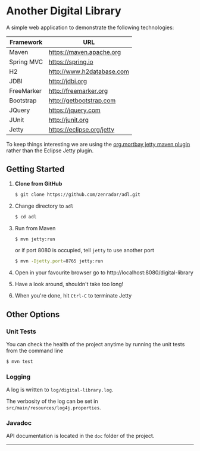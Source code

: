 Another Digital Library
=======================

A simple web application to demonstrate the following technologies:

| Framework | URL |
|----|----|
|Maven | https://maven.apache.org |
|Spring MVC | https://spring.io |
| H2 | http://www.h2database.com |
| JDBI | http://jdbi.org |
| FreeMarker | http://freemarker.org |
| Bootstrap | http://getbootstrap.com |
| JQuery | https://jquery.com |
| JUnit | http://junit.org |
| Jetty | https://eclipse.org/jetty |

To keep things interesting we are using the [org.mortbay jetty maven plugin](https://mvnrepository.com/artifact/org.mortbay.jetty/jetty)
rather than the Eclipse Jetty plugin.


Getting Started
---------------

1. **Clone from GitHub**

    ```sh
    $ git clone https://github.com/zenradar/adl.git
	```
	
2. Change directory to `adl`
    
    ```sh
    $ cd adl
	```
	
3. Run from Maven

    ```sh
	$ mvn jetty:run
	```
    
	or if port 8080 is occupied, tell `jetty` to use another port
    
	```sh
    $ mvn -Djetty.port=8765 jetty:run
	```
	
4. Open in your favourite browser 
go to http://localhost:8080/digital-library

5. Have a look around, shouldn't take too long!

6. When you're done, hit `Ctrl-C` to terminate Jetty



Other Options
-------------

### Unit Tests

You can check the health of the project anytime by running the unit tests from the command line

```sh
$ mvn test
```

### Logging

A log is written to `log/digital-library.log`.

The verbosity of the log can be set in `src/main/resources/log4j.properties`.

### Javadoc

API documentation is located in the `doc` folder of the project.


----
  
	
 